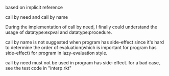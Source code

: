 based on implicit reference

call by need and call by name

During the implementation of call by need, I finally could
understand the usage of datatype:expval and datatype:procedure.

call by name is not suggested when program has side-effect since it's
hard to determine the order of evaluation(which is important for program has side-effect)
for program in lazy-evaluation style.

call by need must not be used in program has side-effect. for a bad case, see
the test code in "interp.rkt"
